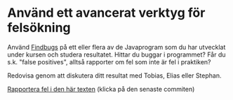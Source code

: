 # Använd ett avancerat verktyg för felsökning

Använd [Findbugs](http://findbugs.sourceforge.net) på ett eller
flera av de Javaprogram som du har utvecklat under kursen och
studera resultatet. Hittar du buggar i programmet? Får du s.k.
"false positives", alltså rapporter om fel som inte är fel i
praktiken?

Redovisa genom att diskutera ditt resultat med Tobias, Elias eller
Stephan.

[Rapportera fel i den här texten](https://github.com/IOOPM-UU/achievements/commits/master/Q51.md) (klicka på den senaste commiten)